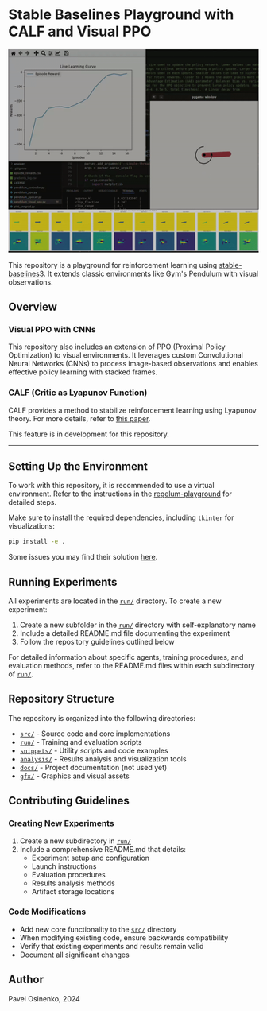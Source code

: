 # Stable Baselines Playground with CALF and Visual PPO

![Visual PPO example on pendulum](./gfx/ppo_visual_pendulum.gif)

This repository is a playground for reinforcement learning using [stable-baselines3](https://github.com/DLR-RM/stable-baselines3).
It extends classic environments like Gym's Pendulum with visual observations.

## Overview

### Visual PPO with CNNs
This repository also includes an extension of PPO (Proximal Policy Optimization) to visual environments. It leverages custom Convolutional Neural Networks (CNNs) to process image-based observations and enables effective policy learning with stacked frames.

### CALF (Critic as Lyapunov Function)
CALF provides a method to stabilize reinforcement learning using Lyapunov theory. For more details, refer to [this paper](https://arxiv.org/abs/2405.18118).

This feature is in development for this repository.

---

## Setting Up the Environment

To work with this repository, it is recommended to use a virtual environment. Refer to the instructions in the [regelum-playground](https://github.com/osinenkop/regelum-playground) for detailed steps.

Make sure to install the required dependencies, including `tkinter` for visualizations:

```bash
pip install -e .
```

Some issues you may find their solution [here](docs/error_resolution.md).

## Running Experiments

All experiments are located in the [`run/`](./run) directory. To create a new experiment:
1. Create a new subfolder in the [`run/`](./run) directory with self-explanatory name
2. Include a detailed README.md file documenting the experiment
3. Follow the repository guidelines outlined below

For detailed information about specific agents, training procedures, and evaluation methods, refer to the README.md files within each subdirectory of [`run/`](./run).

## Repository Structure

The repository is organized into the following directories:

- [`src/`](./src) - Source code and core implementations
- [`run/`](./run) - Training and evaluation scripts
- [`snippets/`](./snippets) - Utility scripts and code examples
- [`analysis/`](./analysis) - Results analysis and visualization tools
- [`docs/`](./docs) - Project documentation (not used yet)
- [`gfx/`](./gfx) - Graphics and visual assets

## Contributing Guidelines

### Creating New Experiments
1. Create a new subdirectory in [`run/`](./run)
2. Include a comprehensive README.md that details:
   - Experiment setup and configuration
   - Launch instructions
   - Evaluation procedures
   - Results analysis methods
   - Artifact storage locations

### Code Modifications
- Add new core functionality to the [`src/`](./src) directory
- When modifying existing code, ensure backwards compatibility
- Verify that existing experiments and results remain valid
- Document all significant changes

## Author

Pavel Osinenko, 2024

